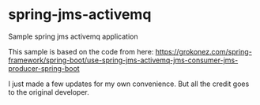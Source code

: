 # spring-jms-activemq
Sample spring jms activemq application

This sample is based on the code from here: https://grokonez.com/spring-framework/spring-boot/use-spring-jms-activemq-jms-consumer-jms-producer-spring-boot 

I just made a few updates for my own convenience. But all the credit goes to the original developer. 
